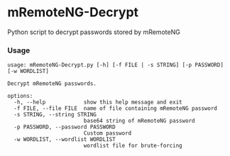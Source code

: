 # mRemoteNG-Decrypt

Python script to decrypt passwords stored by mRemoteNG

### Usage

```
usage: mRemoteNG-Decrypt.py [-h] [-f FILE | -s STRING] [-p PASSWORD] [-w WORDLIST]

Decrypt mRemoteNG passwords.

options:
  -h, --help            show this help message and exit
  -f FILE, --file FILE  name of file containing mRemoteNG password
  -s STRING, --string STRING
                        base64 string of mRemoteNG password
  -p PASSWORD, --password PASSWORD
                        Custom password
  -w WORDLIST, --wordlist WORDLIST
                        wordlist file for brute-forcing
```
